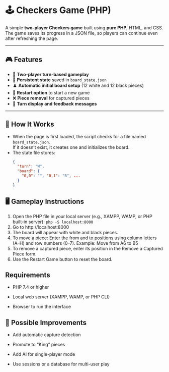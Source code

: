 # 🕹️ Checkers Game (PHP)

A simple **two-player Checkers game** built using **pure PHP**, HTML, and CSS.  
The game saves its progress in a JSON file, so players can continue even after refreshing the page.

---

## 🎮 Features

- 🧩 **Two-player turn-based gameplay**
- 💾 **Persistent state** saved in `board_state.json`
- ♟️ **Automatic initial board setup** (12 white and 12 black pieces)
- 🔁 **Restart option** to start a new game
- ❌ **Piece removal** for captured pieces
- 💬 **Turn display and feedback messages**

---

## 🧱 How It Works

- When the page is first loaded, the script checks for a file named `board_state.json`.  
  If it doesn’t exist, it creates one and initializes the board.
- The state file stores:
  ```json
  {
    "turn": "W",
    "board": {
      "0,0": "", "0,1": "B", ...
    }
  }
## 🖥️ Gameplay Instructions

1. Open the PHP file in your local server (e.g., XAMPP, WAMP, or PHP built-in server):
```php -S localhost:8000```
2. Go to http://localhost:8000
3. The board will appear with white and black pieces.
4. To move a piece:
Enter the from and to positions using column letters (A–H) and row numbers (0–7).
Example: Move from A6 to B5
5. To remove a captured piece, enter its position in the Remove a Captured Piece form.
6. Use the Restart Game button to reset the board.
## Requirements

- PHP 7.4 or higher

- Local web server (XAMPP, WAMP, or PHP CLI)

- Browser to run the interface
## 🧩 Possible Improvements

- Add automatic capture detection

- Promote to “King” pieces

- Add AI for single-player mode

- Use sessions or a database for multi-user play
